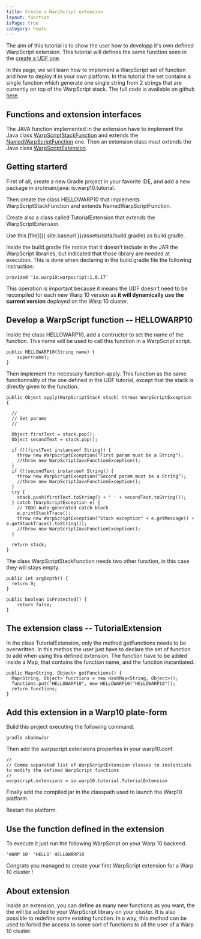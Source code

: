 ```yaml
---
title: Create a WarpScript extension
layout: function
isPage: true
category: howto
---
```


The aim of this tutorial is to show the user how to developp it's own defined WarpScript extension. This tutorial will defines the same function seen in the [create a UDF one](http://www.warp10.io/howto/create-a-udf/).

In this page, we will learn how to implement a WarpScript set of function and how to deploy it in your own platform. In this tutorial the set contains a single function which generate one single string from 2 strings that are currently on top of the WarpScript stack.
The full code is available on github [here](https://github.com/aurrelhebert/warp10-extension-tuto).

## Functions and extension interfaces

The JAVA function implemented in the extension have to implement the Java class [WarpScriptStackFunction](https://github.com/cityzendata/warp10-platform/blob/master/warp10/src/main/java/io/warp10/script/WarpScriptStackFunction.java) and extends the [NamedWarpScriptFunction](https://github.com/cityzendata/warp10-platform/blob/master/warp10/src/main/java/io/warp10/script/NamedWarpScriptFunction.java) one. Then an extension class must extends the Java class [WarpScriptExtension](https://github.com/cityzendata/warp10-platform/blob/8e83f966c939e4b58b9eb11cd86c396394a8e7f7/warp10/src/main/java/io/warp10/warp/sdk/WarpScriptExtension.java).

## Getting starterd

First of all, create a new Gradle project in your favorite IDE, and add a new package in src/main/java: io.warp10.tutorial.

Then create the class HELLOWARP10 that implements WarpScriptStackFunction and extends NamedWarpScriptFunction.

Create also a class called TutorialExtension that extends the WarpScriptExtension. 

Use this [file]({{ site.baseurl }}/assets/data/build.gradle) as build.gradle. 

Inside the build.gradle file notice that it doesn't include in the JAR the WarpScript libraries, but indicated that those library are needed at execution. This is done when declaring in the build.gradle file the following instruction: 

```
provided 'io.warp10:warpscript:1.0.17'
```

This operation is important because it means the UDF doesn't need to be recompiled for each new Warp 10 version as **it will dynamically use the current version** deployed on the Warp 10 cluster.

## Develop a WarpScript function -- HELLOWARP10

Inside the class HELLOWARP10, add a contructor to set the name of the function. This name will be used to call this function in a WarpScript script.

```
public HELLOWARP10(String name) {
    super(name);
}
```

Then implement the necessary function apply. This function as the same functionnality of the one defined in the UDF tutorial, except that the stack is directly given to the function.

```
public Object apply(WarpScriptStack stack) throws WarpScriptException {
  
  //
  // Get params
  //
  
  Object firstText = stack.pop();
  Object secondText = stack.pop();
  
  if (!(firstText instanceof String)) {
    throw new WarpScriptException("First param must be a String");
    //throw new WarpScriptJavaFunctionException();
  }
  if (!(secondText instanceof String)) {
    throw new WarpScriptException("Second param must be a String");
    //throw new WarpScriptJavaFunctionException();
  }
  try {
    stack.push(firstText.toString() + ' ' + secondText.toString());
  } catch (WarpScriptException e) {
    // TODO Auto-generated catch block
    e.printStackTrace();
    throw new WarpScriptException("Stack exception" + e.getMessage() + e.getStackTrace().toString());
    //throw new WarpScriptJavaFunctionException();
  }
  
  return stack;  
}
```

The class WarpScriptStackFunction needs two other function, in this case they will stays empty.

```
public int argDepth() {
  return 0;
}

public boolean isProtected() {
    return false;
}
```

## The extension class -- TutorialExtension

In the class TutorialExtension, only the method getFunctions needs to be overwritten. In this methos the user just have to declare the set of function to add when using this defined extension. The function have to be added inside a Map, that contains the function name, and the function instantiated.

```
public Map<String, Object> getFunctions() {
  Map<String, Object> functions = new HashMap<String, Object>();
  functions.put("HELLOWARP10", new HELLOWARP10("HELLOWARP10"));
  return functions;
}
```

## Add this extension in a Warp10 plate-form

Build this project executing the following command.

```
gradle shadowJar
```

Then add the warpscript.extensions properties in your warp10.conf.

```
//
// Comma separated list of WarpScriptExtension classes to instantiate to modify the defined WarpScript functions
//
warpscript.extensions = io.warp10.tutorial.TutorialExtension
```

Finally add the compiled jar in the classpath used to launch the Warp10 platform.

Restart the platform.

## Use the function defined in the extension

To execute it just run the following WarpScript on your Warp 10 backend.

```
'WARP 10' 'HELLO' HELLOWARP10
```

Congrats you managed to create your first WarpScript extension for a Warp 10 cluster !

## About extension

Inside an extension, you can define as many new functions as you want, the the will be added to your WarpScript library on your cluster. It is also possible to redefine some existing function. In a way, this method can be used to forbid the access to some sort of functions to all the user of a Warp 10 cluster.


